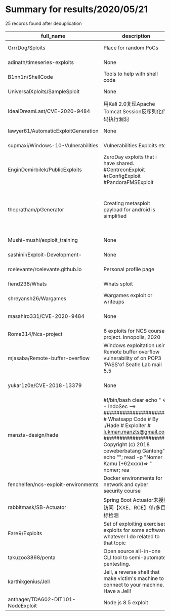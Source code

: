 
# Summary for results/2020/05/21
    
25 records found after deduplication

| full_name | description | html_url | matched_list | matched_count | pushed_at | size | stargazers_count | language | forks_count | vul_ids |
|-------------------------------------|------------------------------------------------------------------------------------------------------------------------------------------------------------------------------------------------------------------------------------------------------------------|--------------------------------------------------------|-----------------------------------------------------------------------------|-----------------|---------------------------|--------|--------------------|------------|---------------|--------------------|
| GrrrDog/Sploits | Place for random PoCs | https://github.com/GrrrDog/Sploits | ['sploit'] | 1 | 2020-05-21 21:30:13+00:00 | 14 | 8 | Java | 3 | [] |
| adinath/timeseries-exploits | None | https://github.com/adinath/timeseries-exploits | ['exploit'] | 1 | 2020-05-21 02:33:08+00:00 | 56 | 0 | Shell | 0 | [] |
| B1nn1n/ShellCode | Tools to help with shell code | https://github.com/B1nn1n/ShellCode | ['shellcode'] | 1 | 2020-05-21 16:49:32+00:00 | 2 | 0 | C | 0 | [] |
| UniversalXploits/SampleSploit | None | https://github.com/UniversalXploits/SampleSploit | ['sploit'] | 1 | 2020-05-21 15:30:15+00:00 | 0 | 0 | | 0 | [] |
| IdealDreamLast/CVE-2020-9484 | 用Kali 2.0复现Apache Tomcat Session反序列化代码执行漏洞 | https://github.com/IdealDreamLast/CVE-2020-9484 | ['cve-2'] | 1 | 2020-05-21 15:13:22+00:00 | 20118 | 50 | | 20 | ['CVE-2020-9484'] |
| lawyer61/AutomaticExploitGeneration | None | https://github.com/lawyer61/AutomaticExploitGeneration | ['exploit'] | 1 | 2020-05-21 13:31:16+00:00 | 35 | 0 | Python | 0 | [] |
| supmaxi/Windows-10-Vulnerabilities | Vulnerabilities Exploits etc | https://github.com/supmaxi/Windows-10-Vulnerabilities | ['exploit'] | 1 | 2020-05-21 12:45:50+00:00 | 2 | 0 | | 0 | [] |
| EnginDemirbilek/PublicExploits | ZeroDay exploits that i have shared. #CentreonExploit #rConfigExploit #PandoraFMSExploit | https://github.com/EnginDemirbilek/PublicExploits | ['exploit', 'zeroday'] | 2 | 2020-05-21 12:36:03+00:00 | 9 | 0 | Python | 2 | [] |
| thepratham/pGenerator | Creating metasploit payload for android is simplified | https://github.com/thepratham/pGenerator | ['metasploit module OR metasploit payload', 'metasploit module OR payload'] | 2 | 2020-05-21 12:32:06+00:00 | 2 | 0 | Python | 0 | [] |
| Mushi-mushi/exploit_training | None | https://github.com/Mushi-mushi/exploit_training | ['exploit'] | 1 | 2020-05-21 07:22:58+00:00 | 81105 | 1 | Python | 2 | [] |
| sashinii/Exploit-Development- | None | https://github.com/sashinii/Exploit-Development- | ['exploit'] | 1 | 2020-05-21 05:52:43+00:00 | 3000 | 0 | | 0 | [] |
| rcelevante/rcelevante.github.io | Personal profile page | https://github.com/rcelevante/rcelevante.github.io | ['rce'] | 1 | 2020-05-21 03:43:12+00:00 | 1 | 0 | HTML | 0 | [] |
| fiend238/Whats | Whats sploit | https://github.com/fiend238/Whats | ['sploit'] | 1 | 2020-05-21 01:06:15+00:00 | 1 | 1 | | 0 | [] |
| shreyansh26/Wargames | Wargames exploit or writeups | https://github.com/shreyansh26/Wargames | ['exploit'] | 1 | 2020-05-21 12:37:20+00:00 | 9154 | 0 | Python | 1 | [] |
| masahiro331/CVE-2020-9484 | None | https://github.com/masahiro331/CVE-2020-9484 | ['cve-2'] | 1 | 2020-05-21 10:15:35+00:00 | 3930 | 110 | Dockerfile | 27 | ['CVE-2020-9484'] |
| Rome314/Ncs-project | 6 exploits for NCS course project. Innopolis, 2020 | https://github.com/Rome314/Ncs-project | ['exploit'] | 1 | 2020-05-21 20:29:05+00:00 | 5625 | 0 | Python | 0 | [] |
| mjasaba/Remote-buffer-overflow | Windows exploitation using Remote buffer overflow vulnerability of on POP3 'PASS'of Seatle Lab mail 5.5 | https://github.com/mjasaba/Remote-buffer-overflow | ['exploit'] | 1 | 2020-05-21 20:14:39+00:00 | 26 | 0 | Python | 0 | [] |
| yukar1z0e/CVE-2018-13379 | None | https://github.com/yukar1z0e/CVE-2018-13379 | ['cve-2'] | 1 | 2020-05-21 03:59:30+00:00 | 22 | 0 | Python | 2 | ['CVE-2018-13379'] |
| manzts-design/hade | #!/bin/bash clear echo " <-- IndoSec --> #################### # Whatsapp Code # By ./Hade # Exploiter # lukman.manzts@gmail.com #################### Copyright (c) 2018 ceweberbatang Ganteng"; echo ""; read -p "Nomer Kamu (+62xxxx)=> " nomer; rea | https://github.com/manzts-design/hade | ['exploit'] | 1 | 2020-05-21 07:07:22+00:00 | 365 | 0 | | 0 | [] |
| fenchelfen/ncs-exploit-environments | Docker environments for network and cyber security course | https://github.com/fenchelfen/ncs-exploit-environments | ['exploit'] | 1 | 2020-05-21 09:58:29+00:00 | 18642 | 0 | C | 0 | [] |
| rabbitmask/SB-Actuator | Spring Boot Actuator未授权访问【XXE、RCE】单/多目标检测 | https://github.com/rabbitmask/SB-Actuator | ['rce'] | 1 | 2020-05-21 02:28:36+00:00 | 39 | 287 | Python | 46 | [] |
| Fare9/Exploits | Set of exploiting exercises, exploits for some software, whatever I do related to that topic | https://github.com/Fare9/Exploits | ['exploit'] | 1 | 2020-05-21 18:13:02+00:00 | 103 | 7 | Shell | 2 | [] |
| takuzoo3868/penta | Open source all-in-one CLI tool to semi-automate pentesting. | https://github.com/takuzoo3868/penta | ['metasploit module OR payload'] | 1 | 2020-05-21 06:44:52+00:00 | 3178 | 141 | Python | 36 | [] |
| karthikgenius/Jell | Jell, a reverse shell that make victim's machine to connect to your machine. Have a Jell! | https://github.com/karthikgenius/Jell | ['shellcode'] | 1 | 2020-05-21 10:33:46+00:00 | 13 | 0 | Python | 0 | [] |
| anthager/TDA602-DIT101-NodeExploit | Node js 8.5 exploit | https://github.com/anthager/TDA602-DIT101-NodeExploit | ['exploit'] | 1 | 2020-05-21 22:07:34+00:00 | 150 | 0 | JavaScript | 0 | [] |
